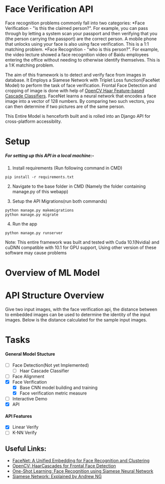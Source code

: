 # Face Verification API
Face recognition problems commonly fall into two categories:
 *Face Verification - "is this the claimed person?". For example, you can pass through by letting a system scan your passport and then verifying that you (the person carrying the passport) are the correct person. A mobile phone that unlocks using your face is also using face verification. This is a 1:1 matching problem.
 *Face Recognition - "who is this person?". For example, the video lecture showed a face recognition video of Baidu employees entering the office without needing to otherwise identify themselves. This is a 1:K matching problem.
  
  The aim of this framework is to detect and verify face from images in database. It Employs a Siamese Network with Triplet Loss function(FaceNet Model) to perform the task of face verification. Frontal Face Detection and cropping of image is done with help of [OpenCV Haar Feature-based Cascade Classifiers](https://docs.opencv.org/3.3.0/d7/d8b/tutorial_py_face_detection.html). 
    FaceNet learns a neural network that encodes a face image into a vector of 128 numbers. By comparing two such vectors, you can then determine if two pictures are of the same person.
   
   This Entire Model is henceforth built and is rolled into an Django API for cross-platform accessiblity. 

# Setup
##### For setting up this API in a local machine:-

1. Install requirements (Run following command in CMD)

```
pip install -r requirements.txt
```

2. Navigate to the base folder in CMD (Namely the folder containing manage.py of this webapp)


3. Setup the API Migrations(run both commands)

```
python manage.py makemigrations
python manage.py migrate
```
4. Run the app

```
python manage.py runserver
```

Note: This entire framework was built and tested with Cuda 10.1(Nvidia) and cuDNN compatible with 10.1 for GPU support,
Using other version of these software may cause problems

# Overview of ML Model


# API Structure Overview
  Give two input images, with the face verification api, the distance between to embedded images can be used to determine the identity of the input images. Below is the distance calculated for the sample input images.
  
# Tasks
#### General Model Stucture
+ [ ] Face Detection(Not yet Implemented)
    - [ ] Haar Cascade Classifier
+ [ ] Face Alignment
+ [x] Face Verification
    - [x] Base CNN model building and training
    - [x] Face verification metric measure
+ [ ] Interactive Demo
+ [x] API

#### API Features
+ [x] Linear Verify
+ [ ] K-NN Verify

## Useful Links:
* [FaceNet: A Unified Embedding for Face Recognition and Clustering](https://arxiv.org/abs/1503.03832)
* [OpenCV: HaarCascades for Frontal Face Detection](https://docs.opencv.org/3.3.0/d7/d8b/tutorial_py_face_detection.html)
* [One-Shot Learning: Face Recognition using Siamese Neural Network](https://towardsdatascience.com/one-shot-learning-face-recognition-using-siamese-neural-network-a13dcf739e)
* [Siamese Network: Explained by Andrew NG](https://www.coursera.org/lecture/convolutional-neural-networks/siamese-network-bjhmj)
